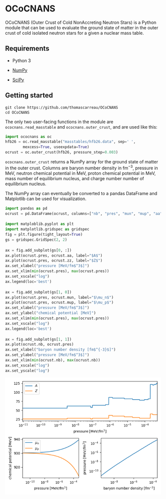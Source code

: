 OCoCNANS
========

OCoCNANS (Outer Crust of Cold NonAccreting Neutron Stars) is a Python module 
that can be used to evaluate the ground state of matter in the outer crust of 
cold isolated neutron stars for a given a nuclear mass table.

Requirements
------------

* Python 3

* [NumPy](https://numpy.org/install/)

* [SciPy](https://scipy.org/install.html)

Getting started
---------------

    git clone https://github.com/thomascarreau/OCoCNANS
    cd OCoCNANS

The only two user-facing functions in the module are `ococnans.read_masstable` 
and `ococnans.outer_crust`, and are used like this:

``` py 
import ococnans as oc
hfb26 = oc.read_masstable("masstables/hfb26.data", sep=' ', 
        mexcess=True, useexpdata=True)
ocrust = oc.outer_crust(hfb26, pressure_step=0.003)
```

`ococnans.outer_crust` returns a NumPy array for the ground state of matter in 
the outer crust. Columns are baryon number density in fm$^{-3}$, pressure in 
MeV, neutron chemical potential in MeV, proton chemical potential in MeV, mass 
number of equilibrium nucleus, and charge number number of equilibrium nucleus.

The NumPy array can eventually be converted to a pandas DataFrame and 
Matplotlib can be used for visualization.

``` py 
import pandas as pd
ocrust = pd.DataFrame(ocrust, columns=["nb", "pres", "mun", "mup", "aa", "zz"])

import matploblib.pyplot as plt
import matplotlib.gridspec as gridspec
fig = plt.figure(tight_layout=True)
gs = gridspec.GridSpec(2, 2)

ax = fig.add_subplot(gs[0, :])
ax.plot(ocrust.pres, ocrust.aa, label="$A$")
ax.plot(ocrust.pres, ocrust.zz, label="$Z$")
ax.set_xlabel("pressure [MeV/fm$^3$]")
ax.set_xlim(min(ocrust.pres), max(ocrust.pres))
ax.set_xscale("log")
ax.legend(loc='best')

ax = fig.add_subplot(gs[1, 0])
ax.plot(ocrust.pres, ocrust.mun, label="$\mu_n$")
ax.plot(ocrust.pres, ocrust.mup, label="$\mu_p$")
ax.set_xlabel("pressure [MeV/fm$^3$]")
ax.set_ylabel("chemical potential [MeV]")
ax.set_xlim(min(ocrust.pres), max(ocrust.pres))
ax.set_xscale("log")
ax.legend(loc='best')

ax = fig.add_subplot(gs[1, 1])
ax.plot(ocrust.nb, ocrust.pres)
ax.set_xlabel("baryon number density [fm$^{-3}$]")
ax.set_ylabel("pressure [MeV/fm$^3$]")
ax.set_xlim(min(ocrust.nb), max(ocrust.nb))
ax.set_xscale("log")
ax.set_yscale("log")
```

![OuterCrust_HFB-26](example.png "Ground state of matter in the outer crust for HFB-26")
